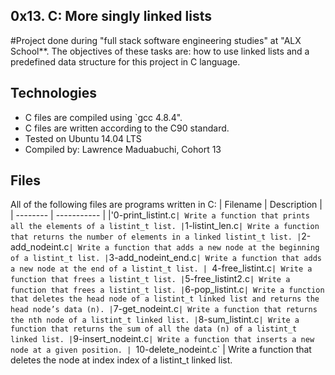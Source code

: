 ## 0x13. C: More singly linked lists

#Project done during "full stack software engineering studies" at "ALX School**. The objectives of these tasks are: how to use linked lists and a predefined data structure for this project in C language.
 
## Technologies
* C files are compiled using `gcc 4.8.4".
* C files are written according to the C90 standard.
* Tested on Ubuntu 14.04 LTS
* Compiled by: Lawrence Maduabuchi, Cohort 13
 
## Files
All of the following files are programs written in C:
 | Filename | Description |
| -------- | ----------- |
|'0-print_listint.c` | Write a function that prints all the elements of a listint_t list.
| `1-listint_len.c` | Write a function that returns the number of elements in a linked listint_t list.
| `2-add_nodeint.c` | Write a function that adds a new node at the beginning of a listint_t list.
| `3-add_nodeint_end.c`| Write a function that adds a new node at the end of a listint_t list.
| `4-free_listint.c` | Write a function that frees a listint_t list.
| `5-free_listint2.c` | Write a function that frees a listint_t list.
| `6-pop_listint.c` | Write a function that deletes the head node of a listint_t linked list and returns the head node’s data (n).
| `7-get_nodeint.c` | Write a function that returns the nth node of a listint_t linked list.
| `8-sum_listint.c` | Write a function that returns the sum of all the data (n) of a listint_t linked list.
| `9-insert_nodeint.c`| Write a function that inserts a new node at a given position.
| `10-delete_nodeint.c` | Write a function that deletes the node at index index of a listint_t linked list.
